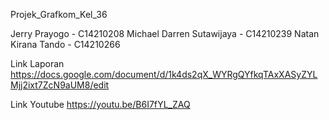 Projek_Grafkom_Kel_36


Jerry Prayogo - C14210208
Michael Darren Sutawijaya - C14210239
Natan Kirana Tando - C14210266


Link Laporan
https://docs.google.com/document/d/1k4ds2qX_WYRgQYfkqTAxXASyZYLMjj2ixt7ZcN9aUM8/edit

Link Youtube
https://youtu.be/B6I7fYL_ZAQ
